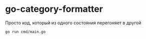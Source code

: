 # go-category-formatter
Просто код, который из одного состояния перегоняет в другой

```
go run cmd/main.go
```